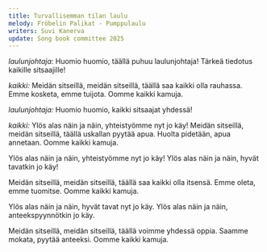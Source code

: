 ```yaml
---
title: Turvallisemman tilan laulu
melody: Fröbelin Palikat - Pumppulaulu
writers: Suvi Kanerva
update: Song book committee 2025
---
```


_laulunjohtaja:_
Huomio huomio, täällä puhuu laulunjohtaja!
Tärkeä tiedotus kaikille sitsaajille!

_kaikki:_
Meidän sitseillä, meidän sitseillä,
täällä saa kaikki olla rauhassa.
Emme kosketa, emme tuijota.
Oomme kaikki kamuja.

_laulunjohtaja:_
Huomio huomio, kaikki sitsaajat yhdessä!

_kaikki:_
Ylös alas näin ja näin, yhteistyömme nyt jo käy!
Meidän sitseillä, meidän sitseillä,
täällä uskallan pyytää apua.
Huolta pidetään, apua annetaan.
Oomme kaikki kamuja.

Ylös alas näin ja näin, yhteistyömme nyt jo käy!
Ylös alas näin ja näin, hyvät tavatkin jo käy!

Meidän sitseillä, meidän sitseillä,
täällä saa kaikki olla itsensä.
Emme oleta, emme tuomitse.
Oomme kaikki kamuja.

Ylös alas näin ja näin, hyvät tavat nyt jo käy.
Ylös alas näin ja näin, anteekspyynnötkin jo käy.

Meidän sitseillä, meidän sitseillä,
täällä voimme yhdessä oppia.
Saamme mokata, pyytää anteeksi.
Oomme kaikki kamuja.

